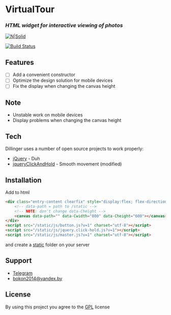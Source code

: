 # VirtualTour
### _HTML widget for interactive viewing of photos_

[![N|Solid](https://img.shields.io/badge/POWERED_BY-<IdiocyPatience>-green?style=for-the-badge)](https://play.google.com/store/apps/developer?id=IdiocyPatience)

[![Build Status](https://img.shields.io/badge/Status-build-orange)](https://github.com/bokonV2/VirtualTour/issues)

## Features
- [ ] Add a convenient constructor
- [ ] Optimize the design solution for mobile devices
- [ ] Fix the display when changing the canvas height

## Note
- Unstable work on mobile devices
- Display problems when changing the canvas height


## Tech
Dillinger uses a number of open source projects to work properly:
- [jQuery] - Duh
- [jqueryClickAndHold] - Smooth movement (modified)

## Installation
Add to html 
```html
<div class="entry-content clearfix" style="display:flex; flex-direction:column; align-items:center; justify-content:center; margin-top: 10px">
    <!-- data-path = path to /static -->
    <!-- NOTE: don't change data-Cheight -->
    <canvas data-path="" data-Cwidth="800" data-Cheight="600"></canvas>
</div>
<script src="/static/js/button.js?v=1" charset="utf-8"></script>
<script src="/static/js/jquery.click-hold.js?v=1"></script>
<script src="/static/js/master.js?v=1" charset="utf-8"></script>
```
and create a [static] folder on your server

## Support
- [Telegram]
- bokon2014@yandex.by

## License
By using this project you agree to the [GPL] license
    
[static]: <https://github.com/bokonV2/VirtualTour/tree/main/static>
[GPL]: <https://github.com/bokonV2/VirtualTour/blob/main/LICENSE>
[Telegram]: <https://t.me/AyToshi>
[jQuery]: <http://jquery.com>
[jqueryClickAndHold]: <https://github.com/phuong/jqueryClickAndHold>
